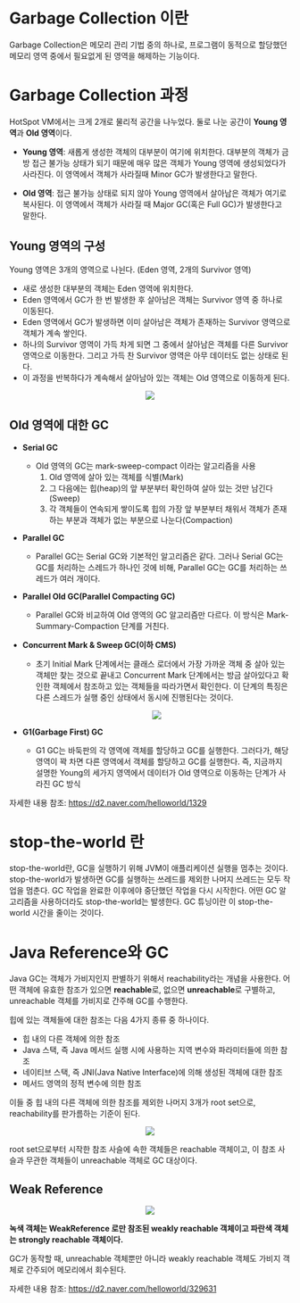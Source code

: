 # Garbage Collection 이란
Garbage Collection은 메모리 관리 기법 중의 하나로, 프로그램이 동적으로 할당했던 메모리 영역 중에서 필요없게 된 영역을 해제하는 기능이다.

# Garbage Collection 과정
HotSpot VM에서는 크게 2개로 물리적 공간을 나누었다. 둘로 나눈 공간이 **Young 영역**과 **Old 영역**이다.

- **Young 영역**: 새롭게 생성한 객체의 대부분이 여기에 위치한다. 대부분의 객체가 금방 접근 불가능 상태가 되기 때문에 매우 많은 객체가 Young 영역에 생성되었다가 사라진다. 이 영역에서 객체가 사라질때 Minor GC가 발생한다고 말한다.

- **Old 영역**: 접근 불가능 상태로 되지 않아 Young 영역에서 살아남은 객체가 여기로 복사된다. 이 영역에서 객체가 사라질 때 Major GC(혹은 Full GC)가 발생한다고 말한다.

## **Young 영역의 구성**

Young 영역은 3개의 영역으로 나뉜다. (Eden 영역, 2개의 Survivor 영역)

- 새로 생성한 대부분의 객체는 Eden 영역에 위치한다.
- Eden 영역에서 GC가 한 번 발생한 후 살아남은 객체는 Survivor 영역 중 하나로 이동된다.
- Eden 영역에서 GC가 발생하면 이미 살아남은 객체가 존재하는 Survivor 영역으로 객체가 계속 쌓인다.
- 하나의 Survivor 영역이 가득 차게 되면 그 중에서 살아남은 객체를 다른 Survivor 영역으로 이동한다. 그리고 가득 찬 Survivor 영역은 아무 데이터도 없는 상태로 된다.
- 이 과정을 반복하다가 계속해서 살아남아 있는 객체는 Old 영역으로 이동하게 된다.

<p align="center"><img src="https://d2.naver.com/content/images/2015/06/helloworld-1329-3.png"></p>

## **Old 영역에 대한 GC**

* **Serial GC**
  * Old 영역의 GC는 mark-sweep-compact 이라는 알고리즘을 사용
    1. Old 영역에 살아 있는 객체를 식별(Mark) 
    2. 그 다음에는 힙(heap)의 앞 부분부터 확인하여 살아 있는 것만 남긴다(Sweep)
    3. 각 객체들이 연속되게 쌓이도록 힙의 가장 앞 부분부터 채워서 객체가 존재하는 부분과 객체가 없는 부분으로 나눈다(Compaction)
 
* **Parallel GC**
  * Parallel GC는 Serial GC와 기본적인 알고리즘은 같다. 그러나 Serial GC는 GC를 처리하는 스레드가 하나인 것에 비해, Parallel GC는 GC를 처리하는 쓰레드가 여러 개이다. 
  
* **Parallel Old GC(Parallel Compacting GC)**
  * Parallel GC와 비교하여 Old 영역의 GC 알고리즘만 다르다. 이 방식은 Mark-Summary-Compaction 단계를 거친다.
  
* **Concurrent Mark & Sweep GC(이하 CMS)**
  * 초기 Initial Mark 단계에서는 클래스 로더에서 가장 가까운 객체 중 살아 있는 객체만 찾는 것으로 끝내고 Concurrent Mark 단계에서는 방금 살아있다고 확인한 객체에서 참조하고 있는 객체들을 따라가면서 확인한다. 이 단계의 특징은 다른 스레드가 실행 중인 상태에서 동시에 진행된다는 것이다.
  
  <p align="center"><img src="https://d2.naver.com/content/images/2015/06/helloworld-1329-5.png"></p>
  
* **G1(Garbage First) GC**

  * G1 GC는 바둑판의 각 영역에 객체를 할당하고 GC를 실행한다. 그러다가, 해당 영역이 꽉 차면 다른 영역에서 객체를 할당하고 GC를 실행한다. 즉, 지금까지 설명한 Young의 세가지 영역에서 데이터가 Old 영역으로 이동하는 단계가 사라진 GC 방식

자세한 내용 참조: https://d2.naver.com/helloworld/1329

# stop-the-world 란
stop-the-world란, GC을 실행하기 위해 JVM이 애플리케이션 실행을 멈추는 것이다. stop-the-world가 발생하면 GC를 실행하는 쓰레드를 제외한 나머지 쓰레드는 모두 작업을 멈춘다. GC 작업을 완료한 이후에야 중단했던 작업을 다시 시작한다. 어떤 GC 알고리즘을 사용하더라도 stop-the-world는 발생한다.
GC 튜닝이란 이 stop-the-world 시간을 줄이는 것이다.

# Java Reference와 GC

Java GC는 객체가 가비지인지 판별하기 위해서 reachability라는 개념을 사용한다. 어떤 객체에 유효한 참조가 있으면 
**reachable**로, 없으면 **unreachable**로 구별하고, unreachable 객체를 가비지로 간주해 GC를 수행한다.

힙에 있는 객체들에 대한 참조는 다음 4가지 종류 중 하나이다.

- 힙 내의 다른 객체에 의한 참조
- Java 스택, 즉 Java 메서드 실행 시에 사용하는 지역 변수와 파라미터들에 의한 참조
- 네이티브 스택, 즉 JNI(Java Native Interface)에 의해 생성된 객체에 대한 참조
- 메서드 영역의 정적 변수에 의한 참조

이들 중 힙 내의 다른 객체에 의한 참조를 제외한 나머지 3개가 root set으로, reachability를 판가름하는 기준이 된다.

<p align="center"><img src="https://d2.naver.com/content/images/2015/06/helloworld-329631-2.png"></p>

root set으로부터 시작한 참조 사슬에 속한 객체들은 reachable 객체이고, 이 참조 사슬과 무관한 객체들이 unreachable 객체로 GC 대상이다. 

## Weak Reference

<p align="center"><img src="https://d2.naver.com/content/images/2015/06/helloworld-329631-5.png"></p>

**녹색 객체는 WeakReference 로만 참조된 weakly reachable 객체이고 파란색 객체는 strongly reachable 객체이다.**

GC가 동작할 때, unreachable 객체뿐만 아니라 weakly reachable 객체도 가비지 객체로 간주되어 메모리에서 회수된다.

자세한 내용 참조: https://d2.naver.com/helloworld/329631

